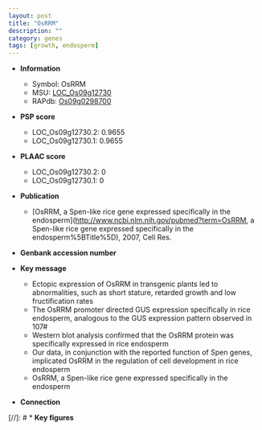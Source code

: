 ```yaml
---
layout: post
title: "OsRRM"
description: ""
category: genes
tags: [growth, endosperm]
---
```


* **Information**  
    + Symbol: OsRRM  
    + MSU: [LOC_Os09g12730](http://rice.plantbiology.msu.edu/cgi-bin/ORF_infopage.cgi?orf=LOC_Os09g12730)  
    + RAPdb: [Os09g0298700](http://rapdb.dna.affrc.go.jp/viewer/gbrowse_details/irgsp1?name=Os09g0298700)  

* **PSP score**  
    + LOC_Os09g12730.2: 0.9655 
    + LOC_Os09g12730.1: 0.9655 

* **PLAAC score**  
    + LOC_Os09g12730.2: 0 
    + LOC_Os09g12730.1: 0 

* **Publication**  
    + [OsRRM, a Spen-like rice gene expressed specifically in the endosperm](http://www.ncbi.nlm.nih.gov/pubmed?term=OsRRM, a Spen-like rice gene expressed specifically in the endosperm%5BTitle%5D), 2007, Cell Res.

* **Genbank accession number**  

* **Key message**  
    + Ectopic expression of OsRRM in transgenic plants led to abnormalities, such as short stature, retarded growth and low fructification rates
    + The OsRRM promoter directed GUS expression specifically in rice endosperm, analogous to the GUS expression pattern observed in 107#
    + Western blot analysis confirmed that the OsRRM protein was specifically expressed in rice endosperm
    + Our data, in conjunction with the reported function of Spen genes, implicated OsRRM in the regulation of cell development in rice endosperm
    + OsRRM, a Spen-like rice gene expressed specifically in the endosperm

* **Connection**  

[//]: # * **Key figures**  



